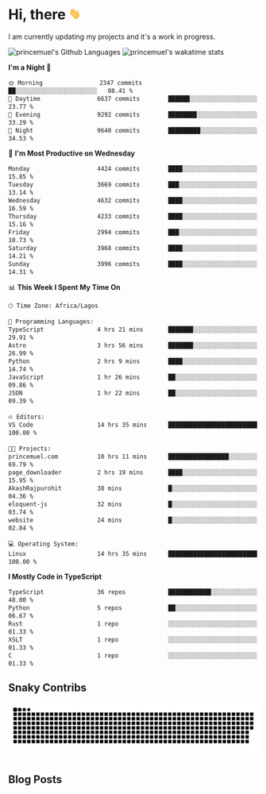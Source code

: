 # Hi, there <img src='/assets/wave.gif' alt='Just saying hello' width='24' height='24' />

<!--
**princemuel/princemuel** is a ✨ _special_ ✨ repository because its `README.md` (this file) appears on your GitHub profile.

Here are some ideas to get you started:

- 🔭 I’m currently working on ...
- 🌱 I’m currently learning ...
- 👯 I’m looking to collaborate on ...
- 🤔 I’m looking for help with ...
- 💬 Ask me about ...
- 📫 How to reach me: ...
- 😄 Pronouns: ...
- ⚡ Fun fact: ...
-->

I am currently updating my projects and it's a work in progress.

![princemuel's Github Languages](https://github-readme-stats.vercel.app/api/top-langs/?username=princemuel&text_color=586069&layout=compact&hide_border=true&title_color=0366d6&count_private=true&include_all_commits=true&theme=tokyonight&show_icons=true)
![princemuel's wakatime stats](https://github-readme-stats.vercel.app/api/wakatime?username=princemuel&text_color=586069&layout=compact&hide_border=true&title_color=0366d6&count_private=true&include_all_commits=true&theme=tokyonight&show_icons=true)

<!--START_SECTION:waka-->
**I'm a Night 🦉** 

```text
🌞 Morning                2347 commits        ██░░░░░░░░░░░░░░░░░░░░░░░   08.41 % 
🌆 Daytime                6637 commits        ██████░░░░░░░░░░░░░░░░░░░   23.77 % 
🌃 Evening                9292 commits        ████████░░░░░░░░░░░░░░░░░   33.29 % 
🌙 Night                  9640 commits        █████████░░░░░░░░░░░░░░░░   34.53 % 
```
📅 **I'm Most Productive on Wednesday** 

```text
Monday                   4424 commits        ████░░░░░░░░░░░░░░░░░░░░░   15.85 % 
Tuesday                  3669 commits        ███░░░░░░░░░░░░░░░░░░░░░░   13.14 % 
Wednesday                4632 commits        ████░░░░░░░░░░░░░░░░░░░░░   16.59 % 
Thursday                 4233 commits        ████░░░░░░░░░░░░░░░░░░░░░   15.16 % 
Friday                   2994 commits        ███░░░░░░░░░░░░░░░░░░░░░░   10.73 % 
Saturday                 3968 commits        ████░░░░░░░░░░░░░░░░░░░░░   14.21 % 
Sunday                   3996 commits        ████░░░░░░░░░░░░░░░░░░░░░   14.31 % 
```


📊 **This Week I Spent My Time On** 

```text
🕑︎ Time Zone: Africa/Lagos

💬 Programming Languages: 
TypeScript               4 hrs 21 mins       ███████░░░░░░░░░░░░░░░░░░   29.91 % 
Astro                    3 hrs 56 mins       ███████░░░░░░░░░░░░░░░░░░   26.99 % 
Python                   2 hrs 9 mins        ████░░░░░░░░░░░░░░░░░░░░░   14.74 % 
JavaScript               1 hr 26 mins        ██░░░░░░░░░░░░░░░░░░░░░░░   09.86 % 
JSON                     1 hr 22 mins        ██░░░░░░░░░░░░░░░░░░░░░░░   09.39 % 

🔥 Editors: 
VS Code                  14 hrs 35 mins      █████████████████████████   100.00 % 

🐱‍💻 Projects: 
princemuel.com           10 hrs 11 mins      █████████████████░░░░░░░░   69.79 % 
page_downloader          2 hrs 19 mins       ████░░░░░░░░░░░░░░░░░░░░░   15.95 % 
AkashRajpurohit          38 mins             █░░░░░░░░░░░░░░░░░░░░░░░░   04.36 % 
eloquent-js              32 mins             █░░░░░░░░░░░░░░░░░░░░░░░░   03.74 % 
website                  24 mins             █░░░░░░░░░░░░░░░░░░░░░░░░   02.84 % 

💻 Operating System: 
Linux                    14 hrs 35 mins      █████████████████████████   100.00 % 
```

**I Mostly Code in TypeScript** 

```text
TypeScript               36 repos            ████████████░░░░░░░░░░░░░   48.00 % 
Python                   5 repos             ██░░░░░░░░░░░░░░░░░░░░░░░   06.67 % 
Rust                     1 repo              ░░░░░░░░░░░░░░░░░░░░░░░░░   01.33 % 
XSLT                     1 repo              ░░░░░░░░░░░░░░░░░░░░░░░░░   01.33 % 
C                        1 repo              ░░░░░░░░░░░░░░░░░░░░░░░░░   01.33 % 
```




<!--END_SECTION:waka-->

## Snaky Contribs

<img src='/assets/github-snake-dark.svg' alt='Snaky Contributions' />

## Blog Posts

<!-- BLOG-POST-LIST:START -->
<!-- BLOG-POST-LIST:END -->
